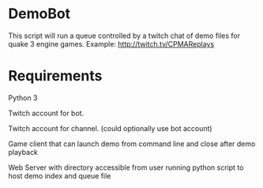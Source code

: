 # DemoBot

This script will run a queue controlled by a twitch chat of demo files for quake 3 engine games.
Example: http://twitch.tv/CPMAReplays

# Requirements

Python 3

Twitch account for bot.

Twitch account for channel. (could optionally use bot account)

Game client that can launch demo from command line and close after demo playback

Web Server with directory accessible from user running python script to host demo index and queue file

